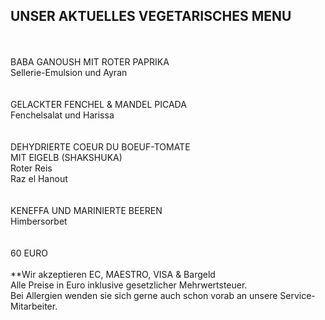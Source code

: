 ## UNSER AKTUELLES VEGETARISCHES MENU
<br>
<br>
BABA GANOUSH MIT ROTER PAPRIKA<br>
Sellerie-Emulsion und Ayran<br>
<br>
<br>
GELACKTER FENCHEL & MANDEL PICADA<br>
Fenchelsalat und Harissa<br>
<br>
 <br>
DEHYDRIERTE COEUR DU BOEUF-TOMATE<br>
MIT EIGELB (SHAKSHUKA)<br>
Roter Reis<br>
Raz el Hanout<br>
<br>
 <br>
KENEFFA UND MARINIERTE BEEREN<br>
Himbersorbet<br>
<br>
<br>
60 EURO
<br/>
<br>
**Wir akzeptieren EC, MAESTRO, VISA & Bargeld<br>
Alle Preise in Euro inklusive gesetzlicher Mehrwertsteuer.<br>
Bei Allergien wenden sie sich gerne auch schon vorab an unsere Service-Mitarbeiter.<br>
